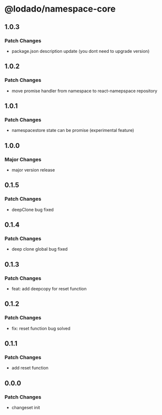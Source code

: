 # @lodado/namespace-core

## 1.0.3

### Patch Changes

- package.json description update (you dont need to upgrade version)

## 1.0.2

### Patch Changes

- move promise handler from namespace to react-namepspace repository

## 1.0.1

### Patch Changes

- namespacestore state can be promise (experimental feature)

## 1.0.0

### Major Changes

- major version release

## 0.1.5

### Patch Changes

- deepClone bug fixed

## 0.1.4

### Patch Changes

- deep clone global bug fixed

## 0.1.3

### Patch Changes

- feat: add deepcopy for reset function

## 0.1.2

### Patch Changes

- fix: reset function bug solved

## 0.1.1

### Patch Changes

- add reset function

## 0.0.0

### Patch Changes

- changeset init

